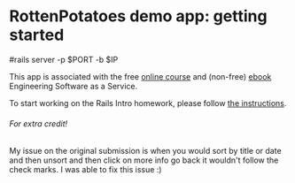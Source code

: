 # RottenPotatoes demo app: getting started

#rails server -p $PORT -b $IP

This app is associated with the free [online
course](http://www.saas-class.org) and (non-free)
[ebook](http://www.saasbook.info) Engineering Software as a Service.

To start working on the Rails Intro homework, please follow [the instructions](instructions/README.md).

###### For extra credit!
My issue on the original submission is when you would sort by title or date and then unsort and then click on more info go back it wouldn't follow the check marks.  I was able to fix this issue :)

